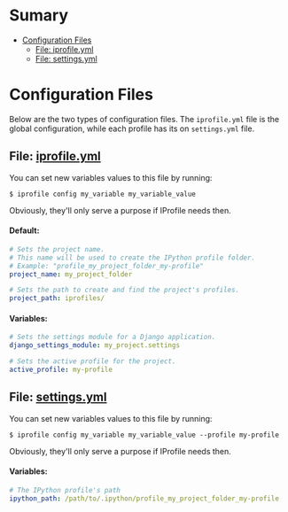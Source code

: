 # Sumary

- [Configuration Files](#configuration-files)
    - [File: iprofile.yml](#file-iprofileyml)
    - [File: settings.yml](#file-settingsyml)

# Configuration Files

Below are the two types of configuration files. The `iprofile.yml` file is the global configuration, while each profile has its on `settings.yml` file.

## File: [iprofile.yml](#file-iprofileyml)

You can set new variables values to this file by running:

```
$ iprofile config my_variable my_variable_value
```

Obviously, they'll only serve a purpose if IProfile needs then.

#### Default:

```yaml
# Sets the project name. 
# This name will be used to create the IPython profile folder.
# Example: "profile_my_project_folder_my-profile"
project_name: my_project_folder

# Sets the path to create and find the project's profiles.
project_path: iprofiles/
```

#### Variables:

```yaml
# Sets the settings module for a Django application.
django_settings_module: my_project.settings

# Sets the active profile for the project.
active_profile: my-profile
```

## File: [settings.yml](#file-settingsyml)

You can set new variables values to this file by running:

```
$ iprofile config my_variable my_variable_value --profile my-profile
```

Obviously, they'll only serve a purpose if IProfile needs then.

#### Variables:

```yaml
# The IPython profile's path
ipython_path: /path/to/.ipython/profile_my_project_folder_my-profile
```
